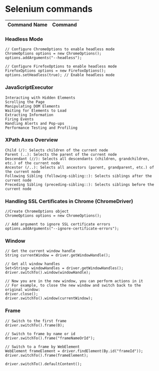 # Selenium commands
| Command Name                       | Command                                                        |
|------------------------------------|----------------------------------------------------------------|

### Headless Mode
    // Configure ChromeOptions to enable headless mode
    ChromeOptions options = new ChromeOptions();
    options.addArguments("--headless");

    // Configure FirefoxOptions to enable headless mode
    FirefoxOptions options = new FirefoxOptions();
    options.setHeadless(true); // Enable headless mode

### JavaScriptExecutor
    Interacting with Hidden Elements
    Scrolling the Page
    Manipulating DOM Elements
    Waiting for Elements to Load
    Extracting Information
    Firing Events
    Handling Alerts and Pop-ups
    Performance Testing and Profiling

### XPath Axes Overview
    Child (/): Selects children of the current node
    Parent (..): Selects the parent of the current node
    Descendant (//): Selects all descendants (children, grandchildren, etc.) of the current node
    Ancestor (/..): Selects all ancestors (parent, grandparent, etc.) of the current node
    Following Sibling (following-sibling::): Selects siblings after the current node
    Preceding Sibling (preceding-sibling::): Selects siblings before the current node
### Handling SSL Certificates in Chrome (ChromeDriver)
    //Create ChromeOptions object
    ChromeOptions options = new ChromeOptions();

    // Add argument to ignore SSL certificate errors
    options.addArguments("--ignore-certificate-errors");


### Window
    // Get the current window handle
    String currentWindow = driver.getWindowHandle();

    // Get all window handles
    Set<String> windowHandles = driver.getWindowHandles();
    driver.switchTo().window(windowHandle);

    // Now you are in the new window, you can perform actions in it
    // For example, to close the new window and switch back to the original window:
    driver.close();
    driver.switchTo().window(currentWindow);



### Frame
    // Switch to the first frame
    driver.switchTo().frame(0);
    
    // Switch to frame by name or id
    driver.switchTo().frame("frameNameOrId");
    
    // Switch to a frame by WebElement
    WebElement frameElement = driver.findElement(By.id("frameId"));
    driver.switchTo().frame(frameElement);
    
    driver.switchTo().defaultContent();


